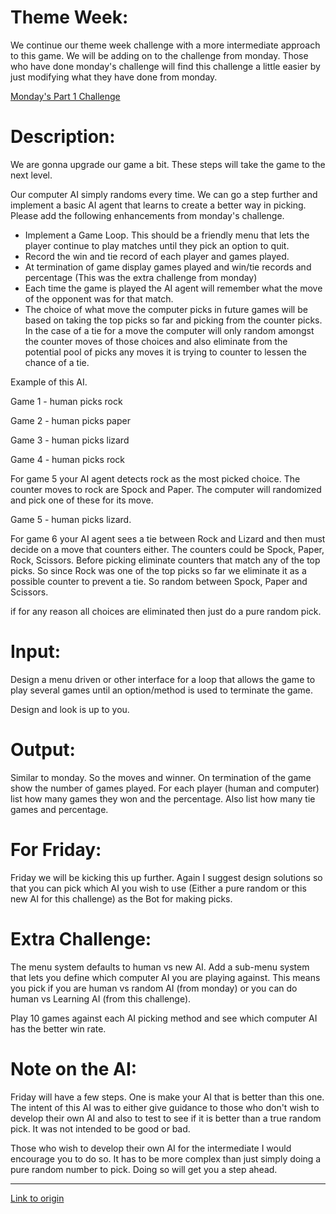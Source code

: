 # Theme Week:

We continue our theme week challenge with a more intermediate approach to this game. We will be adding on to the challenge from monday. Those who have done monday's challenge will find this challenge a little easier by just modifying what they have done from monday.


[Monday's Part 1 Challenge](http://www.reddit.com/r/dailyprogrammer/comments/23lfrf/4212014_challenge_159_easy_rock_paper_scissors/)

# Description:

We are gonna upgrade our game a bit. These steps will take the game to the next level.

Our computer AI simply randoms every time. We can go a step further and implement a basic AI agent that learns to create a better way in picking. Please add the following enhancements from monday's challenge.


* Implement a Game Loop. This should be a friendly menu that lets the player continue to play matches until they pick an option to quit. 
* Record the win and tie record of each player and games played.
* At termination of game display games played and win/tie records and percentage (This was the extra challenge from monday)
* Each time the game is played the AI agent will remember what the move of the opponent was for that match. 
* The choice of what move the computer picks in future games will be based on taking the top picks so far and picking from the counter picks. In the case of a tie for a move the computer will only random amongst the counter moves of those choices and also eliminate from the potential pool of picks any moves it is trying to counter to lessen the chance of a tie.


Example of this AI.

Game 1 - human picks rock

Game 2 - human picks paper

Game 3 - human picks lizard

Game 4 - human picks rock

For game 5 your AI agent detects rock as the most picked choice. The counter moves to rock are Spock and Paper. The computer will randomized and pick one of these for its move.


Game 5 - human picks lizard.


For game 6 your AI agent sees a tie between Rock and Lizard and then must decide on a move that counters either. The counters could be Spock, Paper, Rock, Scissors. Before picking eliminate counters that match any of the top picks. So since Rock was one of the top picks so far we eliminate it as a possible counter to prevent a tie. So random between Spock, Paper and Scissors.


if for any reason all choices are eliminated then just do a pure random pick.



# Input:

Design a menu driven or other interface for a loop that allows the game to play several games until an option/method is used to terminate the game.


Design and look is up to you.


# Output:

Similar to monday. So the moves and winner. On termination of the game show the number of games played. For each player (human and computer) list how many games they won and the percentage. Also list how many tie games and percentage.

# For Friday:

Friday we will be kicking this up further. Again I suggest design solutions so that you can pick which AI you wish to use (Either a pure random or this new AI for this challenge) as the Bot for making picks.

# Extra Challenge:

The menu system defaults to human vs new AI. Add a sub-menu system that lets you define which computer AI you are playing against. This means you pick if you are human vs random AI (from monday) or you can do human vs Learning AI (from this challenge).


Play 10 games against each AI picking method and see which computer AI has the better win rate.

# Note on the AI:

Friday will have a few steps. One is make your AI that is better than this one. The intent of this AI was to either give guidance to those who don't wish to develop their own AI and also to test to see if it is better than a true random pick. It was not intended to be good or bad.


Those who wish to develop their own AI for the intermediate I would encourage you to do so. It has to be more complex than just simply doing a pure random number to pick. Doing so will get you a step ahead.

---

[Link to origin](https://www.reddit.com/r/dailyprogrammer/23qy19)